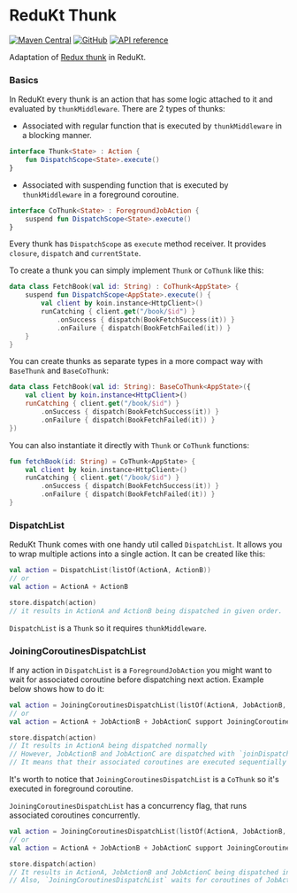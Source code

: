 # ReduKt Thunk

[![Maven Central](https://img.shields.io/maven-central/v/com.daftmobile.redukt/redukt-thunk)](https://mvnrepository.com/artifact/com.daftmobile.redukt/redukt-thunk)
[![GitHub](https://img.shields.io/github/license/DaftMobile/ReduKt)](https://github.com/DaftMobile/ReduKt/blob/main/LICENSE)
[![API reference](https://img.shields.io/static/v1?label=api&message=reference&labelColor=gray&color=blueviolet&logo=gitbook&logoColor=white)](https://daftmobile.github.io/ReduKt/redukt-thunk/index.html)

Adaptation of [Redux thunk](https://redux.js.org/usage/writing-logic-thunks) in ReduKt.

### Basics

In ReduKt every thunk is an action that has some logic attached to it and evaluated by `thunkMiddleware`.
There are 2 types of thunks:

* Associated with regular function that is executed by `thunkMiddleware` in a blocking manner.

```kotlin
interface Thunk<State> : Action {
    fun DispatchScope<State>.execute()
}
```

* Associated with suspending function that is executed by `thunkMiddleware` in a foreground coroutine.

```kotlin
interface CoThunk<State> : ForegroundJobAction {
    suspend fun DispatchScope<State>.execute()
}
```

Every thunk has `DispatchScope` as `execute` method receiver. It provides `closure`, `dispatch` and `currentState`.

To create a thunk you can simply implement `Thunk` or `CoThunk` like this:

```kotlin
data class FetchBook(val id: String) : CoThunk<AppState> {
    suspend fun DispatchScope<AppState>.execute() {
        val client by koin.instance<HttpClient>()
        runCatching { client.get("/book/$id") }
            .onSuccess { dispatch(BookFetchSuccess(it)) }
            .onFailure { dispatch(BookFetchFailed(it)) }
    }
}
```
You can create thunks as separate types in a more compact way with `BaseThunk` and `BaseCoThunk`:

```kotlin
data class FetchBook(val id: String): BaseCoThunk<AppState>({
    val client by koin.instance<HttpClient>()
    runCatching { client.get("/book/$id") }
        .onSuccess { dispatch(BookFetchSuccess(it)) }
        .onFailure { dispatch(BookFetchFailed(it)) }
})
```

You can also instantiate it directly with `Thunk` or `CoThunk` functions:

```kotlin
fun fetchBook(id: String) = CoThunk<AppState> {
    val client by koin.instance<HttpClient>()
    runCatching { client.get("/book/$id") }
        .onSuccess { dispatch(BookFetchSuccess(it)) }
        .onFailure { dispatch(BookFetchFailed(it)) }
}
```

### DispatchList

ReduKt Thunk comes with one handy util called `DispatchList`. It allows you to wrap multiple actions into a single
action.
It can be created like this:

```kotlin
val action = DispatchList(listOf(ActionA, ActionB))
// or 
val action = ActionA + ActionB

store.dispatch(action) 
// it results in ActionA and ActionB being dispatched in given order.
```

`DispatchList` is a `Thunk` so it requires `thunkMiddleware`.

### JoiningCoroutinesDispatchList

If any action in `DispatchList` is a `ForegroundJobAction` you might want to wait for associated coroutine before
dispatching next action.
Example below shows how to do it:

```kotlin
val action = JoiningCoroutinesDispatchList(listOf(ActionA, JobActionB, JobActionC))
// or
val action = ActionA + JobActionB + JobActionC support JoiningCoroutines()

store.dispatch(action) 
// It results in ActionA being dispatched normally
// However, JobActionB and JobActionC are dispatched with `joinDispatchJob` in given order.
// It means that their associated coroutines are executed sequentially
```

It's worth to notice that `JoiningCoroutinesDispatchList` is a `CoThunk` so it's executed in foreground coroutine.

`JoiningCoroutinesDispatchList` has a concurrency flag, that runs associated coroutines concurrently.

```kotlin
val action = JoiningCoroutinesDispatchList(listOf(ActionA, JobActionB, JobActionC), concurrent = true)
// or
val action = ActionA + JobActionB + JobActionC support JoiningCoroutines(concurrent = true)

store.dispatch(action)
// It results in ActionA, JobActionB and JobActionC being dispatched in given order.
// Also, `JoiningCoroutinesDispatchList` waits for coroutines of JobActionB and JobActionC to complete.
```
